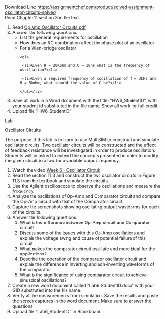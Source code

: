 Download Link: https://assignmentchef.com/product/solved-assignment-oscillator-circuits-solved
<br>
Read Chapter 11 section 3 in the text.

<ol>

 <li>Read <a href="https://content.grantham.edu/at/EE332/Week_6_Op_Oscillator_Circuits.pdf" rel="nofollow">Op Amp Oscillator Circuits.pdf</a></li>

 <li>Answer the following questions:

  <ul>

   <li>List the general requirements for oscillation</li>

   <li>How does an RC combination affect the phase plot of an oscillator</li>

   <li>For a Wien-bridge oscillator

    <ol>

     <li>Given R = 20Kohm and C = 10nF what is the frequency of oscillation?</li>

     <li>Given a required frequency of oscillation of f = 3kHz and R = 5kohm, what should the value of C be?</li>

    </ol></li>

  </ul></li>

 <li>Save all work in a Word document with the title: “HW6_StudentID”, with your student id substituted in the file name.  Show all work for full credit.</li>

 <li>Upload file “HW6_StudentID”</li>

</ol>

Lab

Oscillator Circuits

The purpose of this lab is to learn to use MultiSIM to construct and simulate oscillator circuits. Two oscillator circuits will be constructed and the effect of feedback resistance will be investigated in order to produce oscillation. Students will be asked to extend the concepts presented in order to modify the given circuit to allow for a variable output frequency.

<ol>

 <li>Watch the video <a href="https://content.grantham.edu/at/EE332/Week_6_Oscillator_Circuit.mp4" rel="nofollow">Week 6 – Oscillator Circuit</a></li>

 <li>Read the section 11.3 and construct the two oscillator circuits in Figure 11.3 from the textbook and simulate the circuits.</li>

 <li>Use the Agilent oscilloscope to observe the oscillations and measure the frequency.</li>

 <li>Analyze the oscillations of Op-Amp and Comparator circuit and compare the Op-Amp circuit with that of the Comparator circuit.</li>

 <li>Capture the screenshots showing oscillating output waveforms for each of the circuits.</li>

 <li>Answer the following questions:

  <ol>

   <li>What is the difference between Op-Amp circuit and Comparator circuit?</li>

   <li>Discuss some of the issues with this Op-Amp oscillations and explain the voltage swing and cause of potential failure of this circuit.</li>

   <li>What makes the comparator circuit oscillate and more ideal for the applications?</li>

   <li>Describe the operation of the comparator oscillator circuit and explain the difference in inverting and non-inverting waveforms of the comparator</li>

   <li>What is the significance of using comparator circuit to achieve sinusoidal oscillations?</li>

  </ol></li>

 <li>Create a new word document called “Lab6_StudentID.docx” with your GID substituted into the file name.</li>

 <li>Verify all the measurements from simulation. Save the results and paste the screen captures in the word document. Make sure to answer the questions.</li>

 <li>Upload file “Lab6_StudentID” in Blackboard.</li>

</ol>